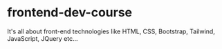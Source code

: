 # frontend-dev-course
It's all about front-end technologies like HTML, CSS, Bootstrap, Tailwind, JavaScript, JQuery etc...
